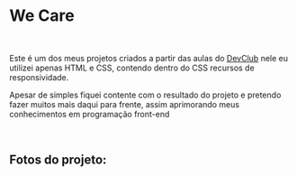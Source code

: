 <h1>We Care</h1>
<br>
<p>Este é um dos meus projetos criados a partir das aulas do <a href="https://rodolfomori.com.br/devclub">DevClub</a> nele eu utilizei apenas HTML e CSS, 
  contendo dentro do CSS recursos de responsividade.</p>
  <p>Apesar de simples fiquei contente com o resultado do projeto e pretendo fazer muitos mais daqui para frente, assim aprimorando meus conhecimentos em programação front-end</p>
  <br>
  <h2>Fotos do projeto:</h2>
  <br>
 
